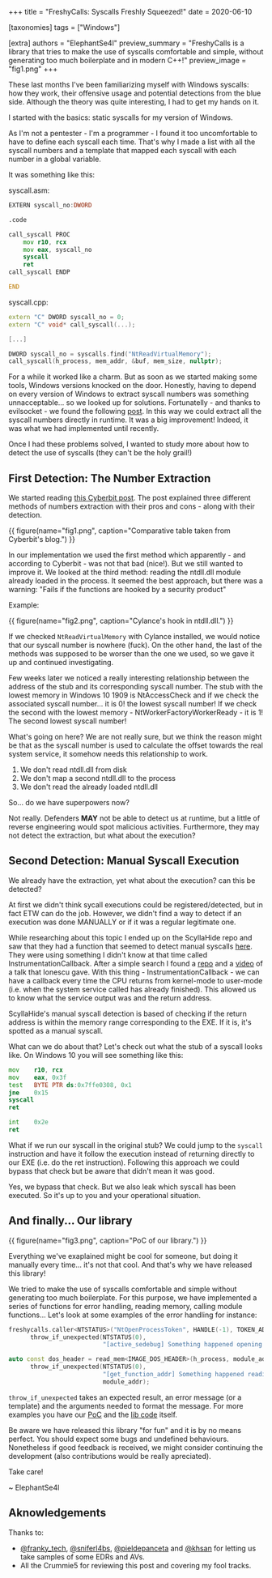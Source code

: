 +++
title = "FreshyCalls: Syscalls Freshly Squeezed!"
date = 2020-06-10

[taxonomies]
tags = ["Windows"]

[extra]
authors = "ElephantSe4l"
preview_summary = "FreshyCalls is a library that tries to make the use of syscalls comfortable and simple, without generating too much boilerplate and in modern C++!"
preview_image = "fig1.png"
+++

These last months I've been familiarizing myself with Windows syscalls: how they work, their offensive usage and potential detections from the blue side. Although the theory was quite interesting, I had to get my hands on it. 

I started with the basics: static syscalls for my version of Windows. 

As I'm not a pentester - I'm a programmer - I found it too uncomfortable to have to define each syscall each time. That's why I made a list with all the syscall numbers and a template that mapped each syscall with each number in a global variable. 

It was something like this:

syscall.asm:
```asm
EXTERN syscall_no:DWORD

.code

call_syscall PROC
    mov r10, rcx
    mov eax, syscall_no
    syscall
    ret
call_syscall ENDP

END
```


syscall.cpp:
```cpp
extern "C" DWORD syscall_no = 0;
extern "C" void* call_syscall(...);

[...]

DWORD syscall_no = syscalls.find("NtReadVirtualMemory");
call_syscall(h_process, mem_addr, &buf, mem_size, nullptr);
```

<!-- more -->

For a while it worked like a charm. But as soon as we started making some tools, Windows versions knocked on the door. Honestly, having to depend on every version of Windows to extract syscall numbers was something unnacceptable... so we looked up for solutions.
Fortunatelly - and thanks to evilsocket - we found the following [post](https://www.evilsocket.net/2014/02/11/on-windows-syscall-mechanism-and-syscall-numbers-extraction-methods/). In this way we could extract all the syscall numbers directly in runtime. It was a big improvement! Indeed, it was what we had implemented until recently.

Once I had these problems solved, I wanted to study more about how to detect the use of syscalls (they can't be the holy grail!)

## First Detection: The Number Extraction

We started reading [this Cyberbit post](https://www.cyberbit.com/blog/endpoint-security/malware-mitigation-when-direct-system-calls-are-used/). The post explained three different methods of numbers extraction with their pros and cons - along with their detection. 

{{ figure(name="fig1.png", caption="Comparative table taken from Cyberbit's blog.") }}

In our implementation we used the first method which apparently - and according to Cyberbit - was not that bad (nice!). But we still wanted to improve it. 
We looked at the third method: reading the ntdll.dll module already loaded in the process. It seemed the best approach, but there was a warning: "Fails if the functions are hooked by a security product"

Example:

{{ figure(name="fig2.png", caption="Cylance's hook in ntdll.dll.") }}

If we checked `NtReadVirtualMemory` with Cylance installed, we would notice that our syscall number is nowhere (fuck). On the other hand, the last of the methods was supposed to be worser than the one we used, so we gave it up and continued investigating.

Few weeks later we noticed a really interesting relationship between the address of the stub and its corresponding syscall number. The stub with the lowest memory in Windows 10 1909 is NtAccessCheck and if we check the associated syscall number... it is 0! the lowest syscall number! If we check the second with the lowest memory - NtWorkerFactoryWorkerReady - it is 1! The second lowest syscall number! 

What's going on here? We are not really sure, but we think the reason might be that as the syscall number is used to calculate the offset towards the real system service, it somehow needs this relationship to work.

1. We don't read ntdll.dll from disk
2. We don't map a second ntdll.dll to the process
3. We don't read the already loaded ntdll.dll

So... do we have superpowers now? 

Not really. Defenders **MAY** not be able to detect us at runtime, but a little of reverse engineering would spot malicious activities. Furthermore, they may not detect the extraction, but what about the execution?


## Second Detection: Manual Syscall Execution

We already have the extraction, yet what about the execution? can this be detected? 

At first we didn't think sycall executions could be registered/detected, but in fact ETW can do the job. However, we didn't find a way to detect if an execution was done MANUALLY or if it was a regular legitimate one.

While researching about this topic I ended up on the ScyllaHide repo and saw that they had a function that seemed to detect manual syscalls [here](https://github.com/x64dbg/ScyllaHide/blob/master/HookLibrary/HookedFunctions.cpp#L176-L187). They were using something I didn't know at that time called InstrumentationCallback. 
After a simple search I found a [repo](https://github.com/ionescu007/HookingNirvana) and a [video](https://www.youtube.com/watch?v=bqU0y4FzvT0) of a talk that Ionescu gave. With this thing - InstrumentationCallback - we can have a callback every time the CPU returns from kernel-mode to user-mode (i.e. when the system service called has already finished). This allowed us to know what the service output was and the return address. 

ScyllaHide's manual syscall detection is based of checking if the return address is within the memory range corresponding to the EXE. If it is, it's spotted as a manual syscall.

What can we do about that? Let's check out what the stub of a syscall looks like. On Windows 10 you will see something like this:

```asm
mov    r10, rcx
mov    eax, 0x3f
test   BYTE PTR ds:0x7ffe0308, 0x1
jne    0x15
syscall
ret

int    0x2e
ret
```

What if we run our syscall in the original stub? We could jump to the `syscall` instruction and have it follow the execution instead of returning directly to our EXE (i.e. do the ret instruction). Following this approach we could bypass that check but be aware that didn't mean it was good. 

Yes, we bypass that check. But we also leak which syscall has been executed. So it's up to you and your operational situation.


## And finally... Our library

{{ figure(name="fig3.png", caption="PoC of our library.") }}

Everything we've exaplained might be cool for someone, but doing it manually every time... it's not that cool. And that's why we have released this library! 

We tried to make the use of syscalls comfortable and simple without generating too much boilerplate. For this purpose, we have implemented a series of functions for error handling, reading memory, calling module functions... 
Let's look at some examples of the error handling for instance:

```cpp
freshycalls.caller<NTSTATUS>("NtOpenProcessToken", HANDLE(-1), TOKEN_ADJUST_PRIVILEGES, &h_token).
      throw_if_unexpected(NTSTATUS(0),
                          "[active_sedebug] Something happened opening the current process token:: 0x{{result_as_hex}}");
```

```cpp
auto const dos_header = read_mem<IMAGE_DOS_HEADER>(h_process, module_addr, sizeof(IMAGE_DOS_HEADER)).
      throw_if_unexpected(NTSTATUS(0),
                          "[get_function_addr] Something happened reading the IMAGE_DOS_HEADER of the module at %p inside a remote process: 0x{{result_as_hex}}",
                          module_addr);
```

`throw_if_unexpected` takes an expected result, an error message (or a template) and the arguments needed to format the message. For more examples you have our [PoC](https://github.com/Crummie5/Freshycalls_PoC/) and the [lib code](https://github.com/Crummie5/Freshycalls) itself.

Be aware we have released this library "for fun" and it is by no means perfect. You should expect some bugs and undefined behaviours. Nonetheless if good feedback is received, we might consider continuing the development (also contributions would be really apreciated).

Take care!

~ ElephantSe4l 


## Aknowledgements 

Thanks to:
- [@franky_tech](https://twitter.com/franky_tech),  [@sniferl4bs](https://twitter.com/sniferl4bs), [@pieldepanceta](https://twitter.com/pieldepanceta) and [@khsan](https://twitter.com/khsan) for letting us take samples of some EDRs and AVs.
- All the Crummie5 for reviewing this post and covering my fool tracks.
